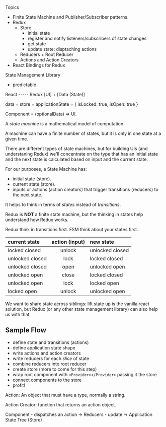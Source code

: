 Topics

* Finite State Machine and Publisher/Subscriber patterns.
* Redux
  * Store
    * initial state
    * register and notify listeners/subscribers of state changes
    * get state
    * update state: disptaching actions
  * Reducers + Root Reducer
  * Actions and Action Creators
* React Bindings for Redux

State Management Library

* predictable

React ----- Redux
[UI] + [Data (State)]

data = store = applicationState = { isLocked: true, isOpen: true }

Component = (optionalData) => UI.

A _state machine_ is a mathematical model of computation.

A machine can have a finite number of states, but it is only in one state at a given time.

There are different types of state machines, but for building UIs (and understaning Redux) we'll concentrate on the type that has an initial state and the next state is calculated based on input and the current state.

For our purposes, a State Machine has:

* initial state (store).
* current state (store).
* inputs or actions (action creators) that trigger transitions (reducers) to the next state.

It helps to think in terms of _states_ instead of _transitions_.

Redux is **NOT** a finite state machine, but the thinking in states help understand how Redux works.

Redux think in transitions first.
FSM think about your states first.

| current state   | action (input) | new state       |
| :-------------- | :------------: | :-------------- |
| locked closed   |     unlock     | unlocked closed |
| unlocked closed |      lock      | locked closed   |
| unlocked closed |      open      | unlocked open   |
| unlocked open   |     close      | locked closed   |
| unlocked open   |      lock      | locked open     |
| locked open     |     unlock     | unlocked open   |

We want to share state across siblings: lift state up is the vanilla react solution, but Redux (or any other state management library) can also help us with that.

## Sample Flow

* define state and transitions (actions)
* define application state shape
* write actions and action creators
* write reducers for each _slice_ of state
* combine reducers into root reducer
* create store (more to come for this step)
* wrap root component with `<Provider></Provider>` passing it the store
* connect components to the store
* profit!

Action: An object that must have a type, normally a string.

Action Creator: function that returns an action object.

Component - dispatches an action -> Reducers - update -> Application State Tree (Store)
